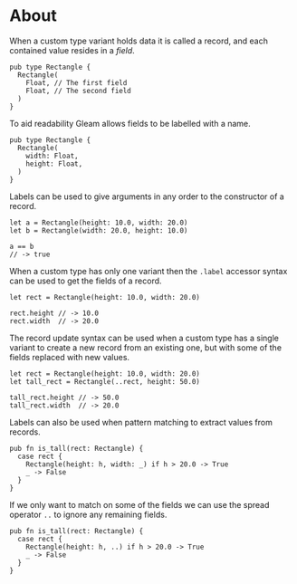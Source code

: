 # About

When a custom type variant holds data it is called a record, and each contained value resides in a _field_.

```gleam
pub type Rectangle {
  Rectangle(
    Float, // The first field
    Float, // The second field
  )
}
```

To aid readability Gleam allows fields to be labelled with a name.

```gleam
pub type Rectangle {
  Rectangle(
    width: Float,
    height: Float,
  )
}
```

Labels can be used to give arguments in any order to the constructor of a record.

```gleam
let a = Rectangle(height: 10.0, width: 20.0)
let b = Rectangle(width: 20.0, height: 10.0)

a == b
// -> true
```

When a custom type has only one variant then the `.label` accessor syntax can be used to get the fields of a record.

```gleam
let rect = Rectangle(height: 10.0, width: 20.0)

rect.height // -> 10.0
rect.width  // -> 20.0
```

The record update syntax can be used when a custom type has a single variant to create a new record from an existing one, but with some of the fields replaced with new values.

```gleam
let rect = Rectangle(height: 10.0, width: 20.0)
let tall_rect = Rectangle(..rect, height: 50.0)

tall_rect.height // -> 50.0
tall_rect.width  // -> 20.0
```

Labels can also be used when pattern matching to extract values from records.

```gleam
pub fn is_tall(rect: Rectangle) {
  case rect {
    Rectangle(height: h, width: _) if h > 20.0 -> True
    _ -> False
  }
}
```

If we only want to match on some of the fields we can use the spread operator `..` to ignore any remaining fields.

```gleam
pub fn is_tall(rect: Rectangle) {
  case rect {
    Rectangle(height: h, ..) if h > 20.0 -> True
    _ -> False
  }
}
```
